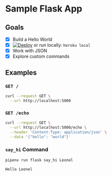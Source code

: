 # Sample Flask App

## Goals

* [x] Build a Hello World
* [x] [![Deploy](https://www.herokucdn.com/deploy/button.svg)](https://heroku.com/deploy) or run locally: `heroku local`
* [x] Work with JSON
* [x] Explore custom commands

## Examples

### `GET /`

```sh
curl --request GET \
  --url http://localhost:5000
```

### `GET /echo`

```sh
curl --request GET \
  --url http://localhost:5000/echo \
  --header 'Content-Type: application/json' \
  --data '{"hello": "world"}'
```

### `say_hi` Command
```sh
pipenv run flask say_hi Leonel
```
```
Hello Leonel
```
